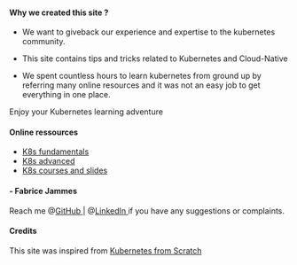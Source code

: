
#### Why we created this site ?

- We want to giveback our experience and expertise to the kubernetes community.

- This site contains tips and tricks related to Kubernetes and Cloud-Native

- We spent countless hours to learn kubernetes from ground up by referring many online resources  and it was not an easy job to get everything in one place.

Enjoy your Kubernetes learning adventure <i class="fas fa-heart"></i>

#### Online ressources

- [K8s fundamentals](https://github.com/k8s-school/k8s-school)
- [K8s advanced](https://github.com/k8s-school/k8s-advanced)
- [K8s courses and slides](https://k8s-school.fr/pdf)

#### - Fabrice Jammes 
Reach me @[GitHub <i class='fab fa-github'></i>](https://github.com/fjammes) |
@[LinkedIn <i class='fab fa-fw fa-linkedin'></i>](https://www.linkedin.com/in/fabrice-jammes-5b29b042/)
if you have any suggestions or complaints.

#### Credits

This site was inspired from [Kubernetes from Scratch](https://ansilh.com)
